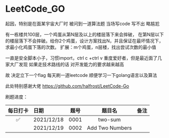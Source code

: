 # LeetCode_GO

起因，特别是在面某宇宙大厂时 被问到一道算法题 当场写code 写不出 略尴尬

有一栋楼共100层，一个鸡蛋从第N层及以上的楼层落下来会摔破， 在第N层以下的楼层落下不会摔破。给你2个鸡蛋，设计方案找出N，并且保证在最坏情况下， 求最小化鸡蛋下落的次数。
扩展：m个鸡蛋，n层楼，找出尝试次数的最小值

一直是安全脚本小子，习惯import，ctrl c +ctrl v 重度爱好者，但是最近面了几家大厂发现 如果走技术路线的话 对开发能力的要求越来越高

故 决定立下一个flag 每天刷一道leetcode 顺便学习一下golang语言以及算法

此处特别感谢大佬 https://github.com/halfrost/LeetCode-Go 

刷题进度：

| 每日打卡 | 日期 | 题号 | 题目名 | 备注 |
| :-----:| :----- | :----: | :----:  | :----:|
| ✅ | 2021/12/18 | 0001 |two-sum | |
|   | 2021/12/19 | 0002 | Add Two Numbers |

